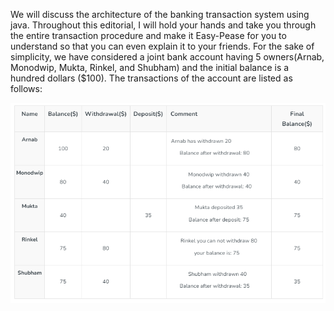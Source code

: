 We will discuss the architecture of the banking transaction system using java. Throughout this editorial, I will hold your hands and take you through the entire transaction procedure and make it Easy-Pease for you to understand so that you can even explain it to your friends. For the sake of simplicity, we have considered a joint bank account having 5 owners(Arnab, Monodwip, Mukta, Rinkel, and Shubham) and the initial balance is a hundred dollars ($100). The transactions of the account are listed as follows:

![img.png](img.png)